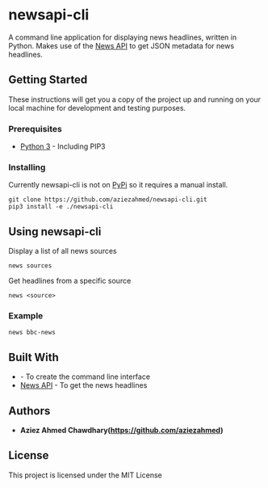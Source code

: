# newsapi-cli

A command line application for displaying news headlines, written in Python.
Makes use of the [News API](https://newsapi.org) to get JSON metadata for news headlines.

## Getting Started

These instructions will get you a copy of the project up and running on your local machine for development and testing purposes. 

### Prerequisites

* [Python 3](https://www.python.org) - Including PIP3

### Installing

Currently newsapi-cli is not on [PyPi](https://pypi.python.org/pypi) so it requires a manual install.

```
git clone https://github.com/aziezahmed/newsapi-cli.git
pip3 install -e ./newsapi-cli
```

## Using newsapi-cli

Display a list of all news sources
```
news sources
```

Get headlines from a specific source
```
news <source>
```

### Example

```
news bbc-news
```

## Built With

* [<docopt>](http://docopt.org) - To create the command line interface
* [News API](https://newsapi.org) - To get the news headlines


## Authors

* **Aziez Ahmed Chawdhary(https://github.com/aziezahmed)**


## License

This project is licensed under the MIT License

